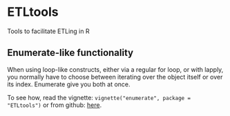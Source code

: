 # ETLtools
Tools to facilitate ETLing in R


## Enumerate-like functionality

When using loop-like constructs, either via a regular for loop, or with lapply, you normally have to choose between iterating over the object itself or over its index. Enumerate give you both at once.

To see how, read the vignette: `vignette("enumerate", package = "ETLtools")` or from github: [here](http://htmlpreview.github.io/?https://github.com/nassimhaddad/ETLtools/blob/master/ETLtools/inst/doc/vignette_enumerate.html).
